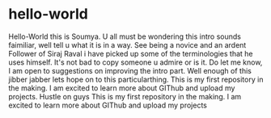 # hello-world
Hello-World this is Soumya. U all must be wondering this intro sounds faimiliar, well tell u what it is in a way. See being a novice and an ardent Follower of Siraj Raval i have picked up some of the terminologies that he uses himself. It's not bad to copy someone u admire or is it. Do let me know, I am open to suggestions on improving the intro part. Well enough of this jibber jabber lets hope on to this particularthing. 
This is my first repository in the making. I am excited to learn more about GIThub and upload my projects. Hustle on guys
This is my first repository in the making. I am excited to learn more about GIThub and upload my projects
